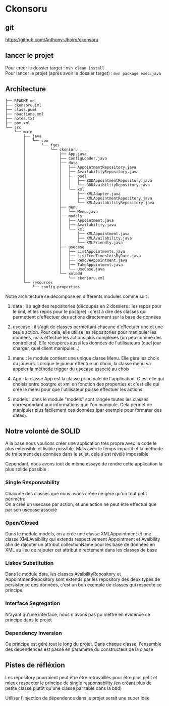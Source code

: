 # Ckonsoru

## git
https://github.com/Anthony-Jhoiro/ckonsoru

## lancer le projet

Pour créer le dossier target : `mvn clean install`  
Pour lancer le projet (après avoir le dossier target) : `mvn package exec:java`

## Architecture

```
├── README.md
├── ckonsoru.iml
├── class.puml
├── nbactions.xml
├── notes.txt
├── pom.xml
└── src
    └── main
        ├── java
        │   └── com
        │       └── fges
        │           └── ckonsoru
        │               ├── App.java
        │               ├── ConfigLoader.java
        │               ├── data
        │               │   ├── AppointmentRepository.java
        │               │   ├── AvailabilityRepository.java
        │               │   ├── psql
        │               │   │   ├── BDDAppointmentRepository.java
        │               │   │   └── BDDAvaibilityRepository.java
        │               │   └── xml
        │               │       ├── XMLAdapter.java
        │               │       ├── XMLAppointmentRepository.java
        │               │       └── XMLAvailabilityRepository.java
        │               ├── menu
        │               │   └── Menu.java
        │               ├── models
        │               │   ├── Appointment.java
        │               │   ├── Availability.java
        │               │   └── xml
        │               │       ├── XMLAppointment.java
        │               │       ├── XMLAvailability.java
        │               │       └── XMLFriendly.java
        │               ├── usecase
        │               │   ├── ListAppointments.java
        │               │   ├── ListFreeTimeslotsByDate.java
        │               │   ├── RemoveAppointment.java
        │               │   ├── TakeAppointment.java
        │               │   └── UseCase.java
        │               └── xmlbdd
        │                   └── ckonsoru.xml
        └── resources
            └── config.properties
```

Notre architecture se décompose en différents modules comme suit :

1. data : il s'agit des repositories (découpés en 2 dossiers : les repos pour le xml, et les repos pour le postgre) : c'est à dire des classes qui permettent d'effectuer des actions directement sur la base de données

2. usecase : il s'agit de classes permettant chacune d'effectuer une et une seule action. Pour cela, elle utilise les répositories pour manipuler les données, mais effectue les actions plus complexes (un peu comme des controllers). Elle récupères aussi les données de l'utilisateurs (quel jour charger, quel client manipuler...)

3. menu : le module contient une unique classe Menu. Elle gère les choix du joueurs. Lorsque le joueur effectue un choix, la classe menu va appeler la méthode trigger du usecase associé au choix

4. App : la classe App est la classe principale de l'application. C'est elle qui choisis entre postgre et xml en fonction des properties et c'est elle qui crée le menu pour que l'utilisateur puisse effectuer les actions

5. models : dans le module "models" sont rangée toutes les classes correspondant aux informations que l'on manipule. Cela permet de manipuler plus facilement ces données (par exemple pour formater des dates).

## Notre volonté de SOLID
A la base nous voulions créer une application très propre avec le code le plus extensible et lisible possible. Mais avec le temps impartit et la méthode de traitement des données dans le sujet, cela s'est révélé impossible.

Cependant, nous avons tout de même essayé de rendre cette application la plus solide possible :

### Single Responsability

Chacune des classes que nous avons créée ne gère qu'un tout petit périmètre  
On a créé un usecase par action, et une action ne peut être effectué que par son usecase associé

### Open/Closed

Dans le module models, on a créé une classe XMLAppointment et une classe XMLAvaibility qui extends respectivement Appointment et Avaibility afin de rajouter un attribut collectionName pour les base de données en XML au lieu de rajouter cet attribut directement dans les classes de base

### Liskov Substitution

Dans le module data, les classes AvaibilityRepository et AppointmentRepository sont extends par les repository des deux types de persistence des données, c'est un bon exemple de classes qui respecte ce principe.

### Interface Segregation

N'ayant qu'une interface, nous n'avons pas pu mettre en évidence ce principe dans le projet

### Dependency Inversion

Ce principe est géré tout le long du projet. Dans chaque classe, l'ensemble des dependences est passé en paramètre du constructeur de la classe

## Pistes de réfléxion

Les répository pourraient peut être être retravaillés pour être plus petit et mieux respecter le principe de single responsability (en créant plus de petite classe plutôt qu'une classe par table dans la bdd)

Utiliser l'injection de dépendence dans le projet serait une super idée



